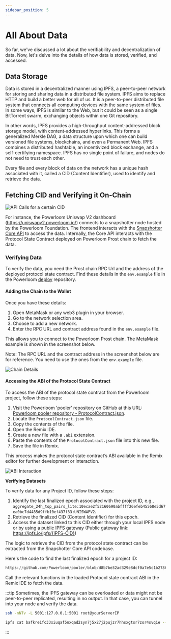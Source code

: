 ```yaml
---
sidebar_position: 5
---
```


# All About Data

So far, we've discussed a lot about the verifiability and decentralization of data. Now, let's delve into the details of how data is stored, verified, and accessed.

## Data Storage

Data is stored in a decentralized manner using IPFS, a peer-to-peer network for storing and sharing data in a distributed file system. IPFS aims to replace HTTP and build a better web for all of us. It is a peer-to-peer distributed file system that connects all computing devices with the same system of files. In some ways, IPFS is similar to the Web, but it could be seen as a single BitTorrent swarm, exchanging objects within one Git repository.

In other words, IPFS provides a high-throughput content-addressed block storage model, with content-addressed hyperlinks. This forms a generalized Merkle DAG, a data structure upon which one can build versioned file systems, blockchains, and even a Permanent Web. IPFS combines a distributed hashtable, an incentivized block exchange, and a self-certifying namespace. IPFS has no single point of failure, and nodes do not need to trust each other.

Every file and every block of data on the network has a unique hash associated with it, called a CID (Content Identifier), used to identify and retrieve the data.

## Fetching CID and Verifying it On-Chain

![API Calls for a certain CID](/images/uniswap-inspect.png)

For instance, the Powerloom Uniswap V2 dashboard (https://uniswapv2.powerloom.io/) connects to a snapshotter node hosted by the Powerloom Foundation. The frontend interacts with the [Snapshotter Core API](/docs/category/snapshotter-core-api) to access the data. Internally, the Core API interacts with the Protocol State Contract deployed on Powerloom Prost chain to fetch the data.

### Verifying Data

To verify the data, you need the Prost chain RPC Url and the address of the deployed protocol state contract. Find these details in the `env.example` file in the Powerloom [deploy](https://github.com/Powerloom/deploy/) repository.

#### Adding the Chain to the Wallet

Once you have these details:

1. Open MetaMask or any web3 plugin in your browser.
2. Go to the network selection area.
3. Choose to add a new network.
4. Enter the RPC URL and contract address found in the `env.example` file.

This allows you to connect to the Powerloom Prost chain. The MetaMask example is shown in the screenshot below.

Note: The RPC URL and the contract address in the screenshot below are for reference. You need to use the ones from the `env.example` file.

![Chain Details](/images/Chain-details.png)

#### Accessing the ABI of the Protocol State Contract

To access the ABI of the protocol state contract from the Powerloom project, follow these steps:

1. Visit the Powerloom 'pooler' repository on GitHub at this URL: [Powerloom pooler repository - ProtocolContract.json](https://github.com/Powerloom/pooler/blob/main/snapshotter/static/abis/ProtocolContract.json).
2. Locate the `ProtocolContract.json` file.
3. Copy the contents of the file.
4. Open the Remix IDE.
5. Create a new file with a `.abi` extension.
6. Paste the contents of the `ProtocolContract.json` file into this new file.
7. Save the file in Remix.

This process makes the protocol state contract’s ABI available in the Remix editor for further development or interaction.

![ABI Interaction](/images/abi-interaction.png)

**Verifying Datasets**

To verify data for any Project ID, follow these steps:

1. Identify the last finalized epoch associated with the project ID, e.g., `aggregate_24h_top_pairs_lite:10ecae2f52160690abffff26efeb45568e5d67ea0bc7d4485d9ffb10ef437f33:UNISWAPV2`.
2. Retrieve the finalized CID (Content Identifier) for this epoch.
3. Access the dataset linked to this CID either through your local IPFS node or by using a public IPFS gateway (Public gateway link: https://ipfs.io/ipfs/{IPFS-CID})

The logic to retrieve the CID from the protocol state contract can be extracted from the Snapshotter Core API codebase.

Here's the code to find the last finalized epoch for a project ID:
```python reference
https://github.com/Powerloom/pooler/blob/d8b7be32ad329e8dcf0a7e5c1b27862894bc990a/snapshotter/core_api.py#L248-L339
```

Call the relevant functions in the loaded Protocol state contract ABI in the Remix IDE to fetch the data.

:::tip
Sometimes, the IPFS gateway can be overloaded or data might not be peer-to-peer replicated, resulting in no output. In that case, you can tunnel into your node and verify the data.

```bash
ssh -nNTv -L 5001:127.0.0.1:5001 root@yourServerIP
```

```bash
ipfs cat bafkreifc33xiuqaf5nxqad2syn7j5x27j2pujzr7hhsxgtsr7zor4svqie --api /ip4/127.0.0.1/tcp/5001
```
:::
